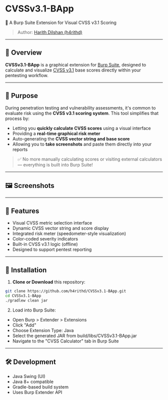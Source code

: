 # CVSSv3.1-BApp

🎯 A Burp Suite Extension for Visual CVSS v3.1 Scoring  
> Author: [Harith Dilshan (h4rithd)](https://github.com/h4rithd)

---

## 🧩 Overview

**CVSSv3.1-BApp** is a graphical extension for [Burp Suite](https://portswigger.net/burp), designed to calculate and visualize [CVSS v3.1](https://www.first.org/cvss/specification-document) base scores directly within your pentesting workflow.

---

## 🎯 Purpose

During penetration testing and vulnerability assessments, it's common to evaluate risk using the **CVSS v3.1 scoring system**. This tool simplifies that process by:

- Letting you **quickly calculate CVSS scores** using a visual interface
- Providing a **real-time graphical risk meter**
- Auto-generating the **CVSS vector string and base score**
- Allowing you to **take screenshots** and paste them directly into your reports

> ✅ No more manually calculating scores or visiting external calculators — everything is built into Burp Suite!

---

## 🖼️ Screenshots


---

## 🧱 Features

- Visual CVSS metric selection interface
- Dynamic CVSS vector string and score display
- Integrated risk meter (speedometer-style visualization)
- Color-coded severity indicators
- Built-in CVSS v3.1 logic (offline)
- Designed to support pentest reporting

---

## 🔧 Installation

1. **Clone or Download** this repository:

```bash
git clone https://github.com/h4rithd/CVSSv3.1-BApp.git
cd CVSSv3.1-BApp
./gradlew clean jar
```

2. Load into Burp Suite:
- Open Burp > Extender > Extensions
- Click "Add"
- Choose Extension Type: Java
- Select the generated JAR from build/libs/CVSSv3.1-BApp.jar
- Navigate to the "CVSS Calculator" tab in Burp Suite

---

## 🛠️ Development

- Java Swing (UI)
- Java 8+ compatible
- Gradle-based build system
- Uses Burp Extender API
